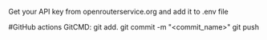 Get your API key from openrouterservice.org and add it to .env file

#GitHub actions
GitCMD: git add.
	git commit -m "<commit_name>"
	git push
